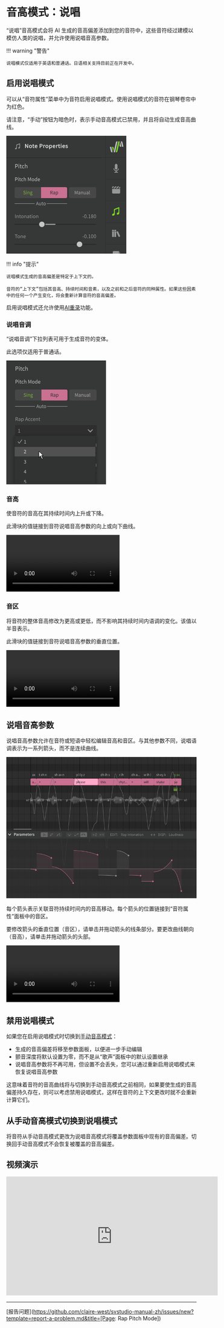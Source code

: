 # 音高模式：说唱

“说唱”音高模式会将 AI 生成的音高偏差添加到您的音符中，这些音符经过建模以模仿人类的说唱，并允许使用说唱音高参数。

!!! warning "警告"

    说唱模式仅适用于英语和普通话。日语相关支持目前正在开发中。

## 启用说唱模式

可以从“音符属性”菜单中为音符启用说唱模式。使用说唱模式的音符在钢琴卷帘中为红色。

请注意，“手动”按钮为暗色时，表示手动音高模式已禁用，并且将自动生成音高曲线。

![说唱模式](../img/ai-functions/pitch-mode-rap.png)

!!! info "提示"

    说唱模式生成的音高偏差是特定于上下文的。

    音符的“上下文”包括其音高、持续时间和音素，以及之前和之后音符的同种属性。如果这些因素中的任何一个产生变化，将会重新计算音符的音高偏差。

启用说唱模式还允许使用[AI重录](ai-retakes.md)功能。

### 说唱音调

“说唱音调”下拉列表可用于生成音符的变体。

此选项仅适用于普通话。

![说唱音调](../img/ai-functions/rap-accent.png)

### 音高

使音符的音高在其持续时间内上升或下降。

此滑块的值链接到音符说唱音高参数的向上或向下曲线。

![type:video](../img/ai-functions/rap-intonation-slider-2.mp4)

### 音区

将音符的整体音高修改为更高或更低，而不影响其持续时间内语调的变化。该值以半音表示。

此滑块的值链接到音符说唱音高参数的垂直位置。

![type:video](../img/ai-functions/rap-tone-slider-2.mp4)

## 说唱音高参数

说唱音高参数允许在音符或短语中轻松编辑音高和音区。与其他参数不同，说唱语调表示为一系列箭头，而不是连续曲线。

![说唱音高参数](../img/parameters/rap-intonation.png)

每个箭头表示关联音符持续时间内的音高移动。每个箭头的位置链接到“音符属性”面板中的音区。

要修改箭头的垂直位置（音区），请单击并拖动箭头的线条部分。要更改曲线朝向（音高），请单击并拖动箭头的头部。

![type:video](../img/parameters/rap-intonation-2.mp4)

## 禁用说唱模式

如果您在启用说唱模式时切换到[手动音高模式](../advanced/pitch-mode-manual.md)：

* 生成的音高偏差将移至参数面板，以便进一步手动编辑
* 颤音深度将默认设置为零，而不是从“歌声”面板中的默认设置继承
* 说唱音高参数将不再可用，但设置不会丢失，您可以通过重新启用说唱模式来恢复说唱音高参数

这意味着音符的音高曲线将与切换到手动音高模式之前相同，如果要使生成的音高偏差持久存在，则可以考虑禁用说唱模式，这样在音符的上下文更改时就不会重新计算它们。

## 从手动音高模式切换到说唱模式

将音符从手动音高模式更改为说唱音高模式将覆盖参数面板中现有的音高偏差。切换回手动音高模式不会恢复被覆盖的音高偏差。

## 视频演示

<iframe width="560" height="315" src="https://www.youtube-nocookie.com/embed/Z6OB3jHiBBk" title="YouTube video player" frameborder="0" allowfullscreen></iframe>

---

[报告问题](https://github.com/claire-west/svstudio-manual-zh/issues/new?template=report-a-problem.md&title=[Page: Rap Pitch Mode])